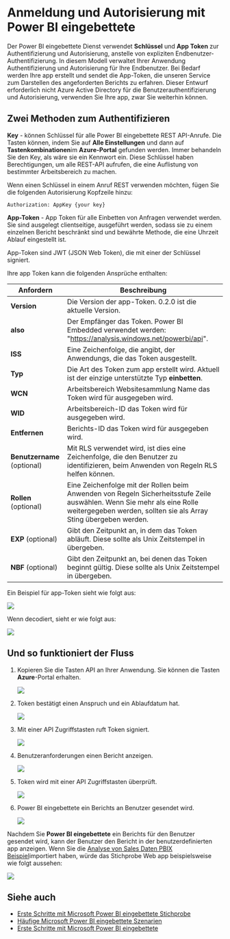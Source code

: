 <properties
   pageTitle="Anmeldung und Autorisierung mit Power BI eingebettete"
   description="Anmeldung und Autorisierung mit Power BI eingebettete"
   services="power-bi-embedded"
   documentationCenter=""
   authors="guyinacube"
   manager="erikre"
   editor=""
   tags=""/>
<tags
   ms.service="power-bi-embedded"
   ms.devlang="NA"
   ms.topic="article"
   ms.tgt_pltfrm="NA"
   ms.workload="powerbi"
   ms.date="10/04/2016"
   ms.author="asaxton"/>

# <a name="authenticating-and-authorizing-with-power-bi-embedded"></a>Anmeldung und Autorisierung mit Power BI eingebettete

Der Power BI eingebettete Dienst verwendet **Schlüssel** und **App Token** zur Authentifizierung und Autorisierung, anstelle von expliziten Endbenutzer-Authentifizierung. In diesem Modell verwaltet Ihrer Anwendung Authentifizierung und Autorisierung für Ihre Endbenutzer. Bei Bedarf werden Ihre app erstellt und sendet die App-Token, die unseren Service zum Darstellen des angeforderten Berichts zu erfahren. Dieser Entwurf erforderlich nicht Azure Active Directory für die Benutzerauthentifizierung und Autorisierung, verwenden Sie Ihre app, zwar Sie weiterhin können.

## <a name="two-ways-to-authenticate"></a>Zwei Methoden zum Authentifizieren

**Key** - können Schlüssel für alle Power BI eingebettete REST API-Anrufe. Die Tasten können, indem Sie auf **Alle Einstellungen** und dann auf **Tastenkombinationen**im **Azure-Portal** gefunden werden. Immer behandeln Sie den Key, als wäre sie ein Kennwort ein. Diese Schlüssel haben Berechtigungen, um alle REST-API aufrufen, die eine Auflistung von bestimmter Arbeitsbereich zu machen.

Wenn einen Schlüssel in einem Anruf REST verwenden möchten, fügen Sie die folgenden Autorisierung Kopfzeile hinzu:            

    Authorization: AppKey {your key}

**App-Token** - App Token für alle Einbetten von Anfragen verwendet werden. Sie sind ausgelegt clientseitige, ausgeführt werden, sodass sie zu einem einzelnen Bericht beschränkt sind und bewährte Methode, die eine Uhrzeit Ablauf eingestellt ist.

App-Token sind JWT (JSON Web Token), die mit einer der Schlüssel signiert.

Ihre app Token kann die folgenden Ansprüche enthalten:

| Anfordern      | Beschreibung        |
|--------------|------------|
| **Version**      | Die Version der app-Token. 0.2.0 ist die aktuelle Version.       |
| **also**      | Der Empfänger das Token. Power BI Embedded verwendet werden: "https://analysis.windows.net/powerbi/api".  |
| **ISS**      |  Eine Zeichenfolge, die angibt, der Anwendungs, die das Token ausgestellt.    |
| **Typ**     | Die Art des Token zum app erstellt wird. Aktuell ist der einzige unterstützte Typ **einbetten**.   |
| **WCN**      | Arbeitsbereich Websitesammlung Name das Token wird für ausgegeben wird.  |
| **WID**      | Arbeitsbereich-ID das Token wird für ausgegeben wird.  |
| **Entfernen**      | Berichts-ID das Token wird für ausgegeben wird.     |
| **Benutzername** (optional) |  Mit RLS verwendet wird, ist dies eine Zeichenfolge, die den Benutzer zu identifizieren, beim Anwenden von Regeln RLS helfen können. |
| **Rollen** (optional)   |   Eine Zeichenfolge mit der Rollen beim Anwenden von Regeln Sicherheitsstufe Zeile auswählen. Wenn Sie mehr als eine Rolle weitergegeben werden, sollten sie als Array Sting übergeben werden.    |
| **EXP** (optional)    |   Gibt den Zeitpunkt an, in dem das Token abläuft. Diese sollte als Unix Zeitstempel in übergeben.   |
| **NBF** (optional)    |   Gibt den Zeitpunkt an, bei denen das Token beginnt gültig. Diese sollte als Unix Zeitstempel in übergeben.   |

Ein Beispiel für app-Token sieht wie folgt aus:

![](media\power-bi-embedded-app-token-flow\power-bi-embedded-app-token-flow-sample-coded.png)


Wenn decodiert, sieht er wie folgt aus:

![](media\power-bi-embedded-app-token-flow\power-bi-embedded-app-token-flow-sample-decoded.png)


## <a name="heres-how-the-flow-works"></a>Und so funktioniert der Fluss

1. Kopieren Sie die Tasten API an Ihrer Anwendung. Sie können die Tasten **Azure**-Portal erhalten.

    ![](media\powerbi-embedded-get-started-sample\azure-portal.png)

2. Token bestätigt einen Anspruch und ein Ablaufdatum hat.

    ![](media\powerbi-embedded-get-started-sample\power-bi-embedded-token-2.png)

3. Mit einer API Zugriffstasten ruft Token signiert.

    ![](media\powerbi-embedded-get-started-sample\power-bi-embedded-token-3.png)

4. Benutzeranforderungen einen Bericht anzeigen.

    ![](media\powerbi-embedded-get-started-sample\power-bi-embedded-token-4.png)

5.  Token wird mit einer API Zugriffstasten überprüft.

    ![](media\powerbi-embedded-get-started-sample\power-bi-embedded-token-5.png)

6.  Power BI eingebettete ein Berichts an Benutzer gesendet wird.

    ![](media\powerbi-embedded-get-started-sample\power-bi-embedded-token-6.png)

Nachdem Sie **Power BI eingebettete** ein Berichts für den Benutzer gesendet wird, kann der Benutzer den Bericht in der benutzerdefinierten app anzeigen. Wenn Sie die [Analyse von Sales Daten PBIX Beispiel](http://download.microsoft.com/download/1/4/E/14EDED28-6C58-4055-A65C-23B4DA81C4DE/Analyzing_Sales_Data.pbix)importiert haben, würde das Stichprobe Web app beispielsweise wie folgt aussehen:

![](media\powerbi-embedded-get-started-sample\sample-web-app.png)

## <a name="see-also"></a>Siehe auch
- [Erste Schritte mit Microsoft Power BI eingebettete Stichprobe](power-bi-embedded-get-started-sample.md)
- [Häufige Microsoft Power BI eingebettete Szenarien](power-bi-embedded-scenarios.md)
- [Erste Schritte mit Microsoft Power BI eingebettete](power-bi-embedded-get-started.md)
